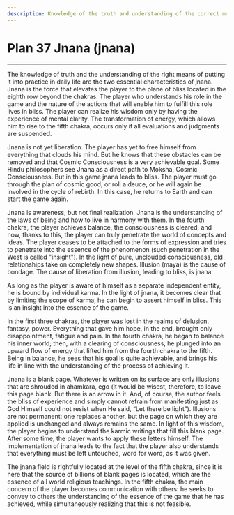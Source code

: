 ```yaml
---
description: Knowledge of the truth and understanding of the correct means of putting it into practice in daily life are the two essential characteristics of jnana. Jnana is the force that elevates the player to the plane of bliss located in the eighth row beyond the chakras.
---
```


# Plan 37 Jnana (jnana)

---

The knowledge of truth and the understanding of the right means of putting it into practice in daily life are the two essential characteristics of jnana. Jnana is the force that elevates the player to the plane of bliss located in the eighth row beyond the chakras. The player who understands his role in the game and the nature of the actions that will enable him to fulfill this role lives in bliss. The player can realize his wisdom only by having the experience of mental clarity. The transformation of energy, which allows him to rise to the fifth chakra, occurs only if all evaluations and judgments are suspended.

Jnana is not yet liberation. The player has yet to free himself from everything that clouds his mind. But he knows that these obstacles can be removed and that Cosmic Consciousness is a very achievable goal. Some Hindu philosophers see Jnana as a direct path to Moksha, Cosmic Consciousness. But in this game jnana leads to bliss. The player must go through the plan of cosmic good, or roll a deuce, or he will again be involved in the cycle of rebirth. In this case, he returns to Earth and can start the game again.

Jnana is awareness, but not final realization. Jnana is the understanding of the laws of being and how to live in harmony with them. In the fourth chakra, the player achieves balance, the consciousness is cleared, and now, thanks to this, the player can truly penetrate the world of concepts and ideas. The player ceases to be attached to the forms of expression and tries to penetrate into the essence of the phenomenon (such penetration in the West is called "insight"). In the light of pure, unclouded consciousness, old relationships take on completely new shapes. Illusion (maya) is the cause of bondage. The cause of liberation from illusion, leading to bliss, is jnana.

As long as the player is aware of himself as a separate independent entity, he is bound by individual karma. In the light of jnana, it becomes clear that by limiting the scope of karma, he can begin to assert himself in bliss. This is an insight into the essence of the game.

In the first three chakras, the player was lost in the realms of delusion, fantasy, power. Everything that gave him hope, in the end, brought only disappointment, fatigue and pain. In the fourth chakra, he began to balance his inner world; then, with a clearing of consciousness, he plunged into an upward flow of energy that lifted him from the fourth chakra to the fifth. Being in balance, he sees that his goal is quite achievable, and brings his life in line with the understanding of the process of achieving it.

Jnana is a blank page. Whatever is written on its surface are only illusions that are shrouded in ahamkara, ego (it would be wisest, therefore, to leave this page blank. But there is an arrow in it. And, of course, the author feels the bliss of experience and simply cannot refrain from manifesting just as God Himself could not resist when He said, “Let there be light”). Illusions are not permanent: one replaces another, but the page on which they are applied is unchanged and always remains the same. In light of this wisdom, the player begins to understand the karmic writings that fill this blank page. After some time, the player wants to apply these letters himself. The implementation of jnana leads to the fact that the player also understands that everything must be left untouched, word for word, as it was given.

The jnana field is rightfully located at the level of the fifth chakra, since it is here that the source of billions of blank pages is located, which are the essence of all world religious teachings. In the fifth chakra, the main concern of the player becomes communication with others: he seeks to convey to others the understanding of the essence of the game that he has achieved, while simultaneously realizing that this is not feasible.
